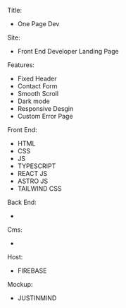 Title:

- One Page Dev

Site:

- Front End Developer Landing Page

Features:

- Fixed Header
- Contact Form
- Smooth Scroll
- Dark mode
- Responsive Desgin
- Custom Error Page

Front End:

- HTML
- CSS
- JS
- TYPESCRIPT
- REACT JS
- ASTRO JS
- TAILWIND CSS

Back End:

-

Cms:

- 

Host:

- FIREBASE

Mockup:

- JUSTINMIND


